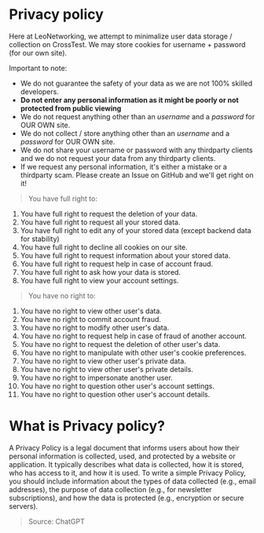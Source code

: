 # Privacy policy
Here at LeoNetworking, we attempt to minimalize user data storage / collection on CrossTest.
We may store cookies for username + password (for our own site).

Important to note:
- We do not guarantee the safety of your data as we are not 100% skilled developers.
- **Do not enter any personal information as it might be poorly or not protected from public viewing**
- We do not request anything other than an *username* and a *password* for OUR OWN site.
- We do not collect / store anything other than an *username* and a *password* for OUR OWN site.
- We do not share your username or password with any thirdparty clients and we do not request your data from any thirdparty clients.
- If we request any personal information, it's either a mistake or a thirdparty scam. Please create an Issue on GitHub and we'll get right on it!

> You have full right to:
1. You have full right to request the deletion of your data.
2. You have full right to request all your stored data.
3. You have full right to edit any of your stored data (except backend data for stability)
4. You have full right to decline all cookies on our site.
5. You have full right to request information about your stored data.
6. You have full right to request help in case of account fraud.
7. You have full right to ask how your data is stored.
8. You have full right to view your account settings.
> You have no right to:
1. You have no right to view other user's data.
2. You have no right to commit account fraud.
3. You have no right to modify other user's data.
4. You have no right to request help in case of fraud of another account.
5. You have no right to request the deletion of other user's data.
6. You have no right to manipulate with other user's cookie preferences.
7. You have no right to view other user's private data.
8. You have no right to view other user's private details.
9. You have no right to impersonate another user.
10. You have no right to question other user's account settings.
11. You have no right to question other user's account details.

# What is Privacy policy?
A Privacy Policy is a legal document that informs users about how their personal information is collected, used, and protected by a website or application. It typically describes what data is collected, how it is stored, who has access to it, and how it is used. To write a simple Privacy Policy, you should include information about the types of data collected (e.g., email addresses), the purpose of data collection (e.g., for newsletter subscriptions), and how the data is protected (e.g., encryption or secure servers).
> Source: ChatGPT
